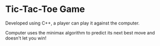 # Tic-Tac-Toe Game
Developed using C++, a player can play it against the computer.

Computer uses the minimax algorithm to predict its next best move and doesn't let you win!